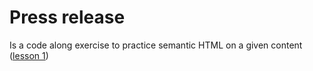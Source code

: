 # Press release

Is a code along exercise to practice semantic HTML on a given content ([lesson 1](../../web/public/slides/01-html-basics.md))
